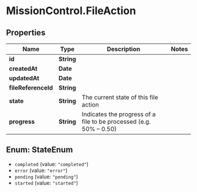 # MissionControl.FileAction

## Properties
Name | Type | Description | Notes
------------ | ------------- | ------------- | -------------
**id** | **String** |  | 
**createdAt** | **Date** |  | 
**updatedAt** | **Date** |  | 
**fileReferenceId** | **String** |  | 
**state** | **String** | The current state of this file action | 
**progress** | **String** | Indicates the progress of a file to be processed (e.g. 50% – 0.50) | 

<a name="StateEnum"></a>
## Enum: StateEnum

* `completed` (value: `"completed"`)
* `error` (value: `"error"`)
* `pending` (value: `"pending"`)
* `started` (value: `"started"`)


